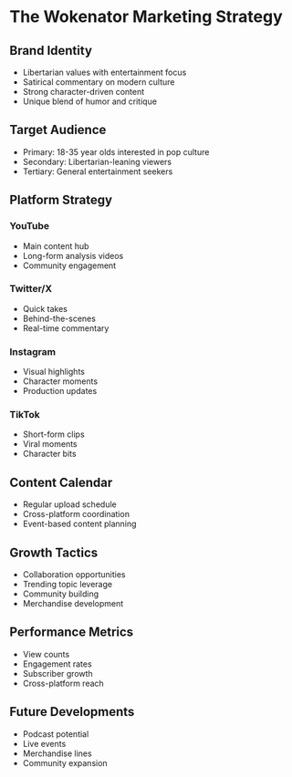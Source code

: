 # The Wokenator Marketing Strategy

## Brand Identity
- Libertarian values with entertainment focus
- Satirical commentary on modern culture
- Strong character-driven content
- Unique blend of humor and critique

## Target Audience
- Primary: 18-35 year olds interested in pop culture
- Secondary: Libertarian-leaning viewers
- Tertiary: General entertainment seekers

## Platform Strategy
### YouTube
- Main content hub
- Long-form analysis videos
- Community engagement

### Twitter/X
- Quick takes
- Behind-the-scenes
- Real-time commentary

### Instagram
- Visual highlights
- Character moments
- Production updates

### TikTok
- Short-form clips
- Viral moments
- Character bits

## Content Calendar
- Regular upload schedule
- Cross-platform coordination
- Event-based content planning

## Growth Tactics
- Collaboration opportunities
- Trending topic leverage
- Community building
- Merchandise development

## Performance Metrics
- View counts
- Engagement rates
- Subscriber growth
- Cross-platform reach

## Future Developments
- Podcast potential
- Live events
- Merchandise lines
- Community expansion

